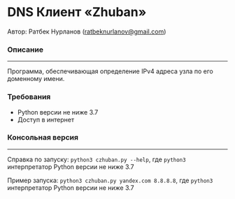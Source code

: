 # DNS Клиент «Zhuban»
Автор: Ратбек Нурланов (ratbeknurlanov@gmail.com)

### Описание
---
Программа, обеспечивающая определение IPv4 адреса узла по его доменному имени.

### Требования
* Python версии не ниже 3.7
* Доступ в интернет

### Консольная версия
---
Справка по запуску: `python3 czhuban.py --help`, где `python3` 
интерпретатор Python версии не ниже 3.7

Пример запуска: `python3 czhuban.py yandex.com 8.8.8.8`, где `python3` 
интерпретатор Python версии не ниже 3.7
